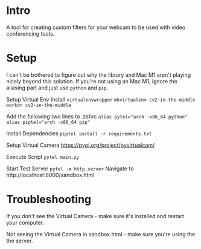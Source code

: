 # Intro

A tool for creating custom filters for your webcam to be used with video conferencing tools. 

# Setup

I can't be bothered to figure out why the library and Mac M1 aren't playing nicely beyond this solution. 
If you're not using an Mac M1, ignore the aliasing part and just use `python` and `pip`. 

Setup Virtual Env 
Install `virtualenvwrapper`
`mkvirtualenv cv2-in-the-middle`
`workon cv2-in-the-middle`

Add the following two lines to .zshrc
`alias pytel="arch -x86_64 python"`
`alias piptel="arch -x86_64 pip"`

Install Dependencies
`piptel install -r requirements.txt`

Setup Virtual Camera
https://pypi.org/project/pyvirtualcam/

Execute Script
`pytel main.py`

Start Test Server
`pytel -m http.server` 
Navigate to http://localhost:8000/sandbox.html

# Troubleshooting

If you don't see the Virtual Camera - make sure it's installed and restart your computer.

Not seeing the Virtual Camera in sandbox.html - make sure you're using the the server.

